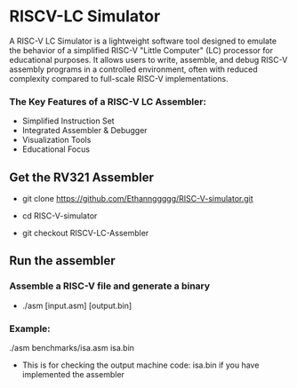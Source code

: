 # RISCV-LC Simulator
A RISC-V LC Simulator is a lightweight software tool designed to emulate the behavior of a simplified RISC-V "Little Computer" (LC) processor for educational purposes. 
It allows users to write, assemble, and debug RISC-V assembly programs in a controlled environment, often with reduced complexity compared to full-scale RISC-V implementations.

### The Key Features of a RISC-V LC Assembler:

- Simplified Instruction Set
- Integrated Assembler & Debugger
- Visualization Tools
- Educational Focus

## Get the RV321 Assembler

- git clone https://github.com/Ethannggggg/RISC-V-simulator.git

- cd RISC-V-simulator

- git checkout RISCV-LC-Assembler

## Run the assembler

### Assemble a RISC-V file and generate a binary
- ./asm [input.asm] [output.bin]

### Example:
./asm benchmarks/isa.asm isa.bin

- This is for checking the output machine code: isa.bin if you have implemented the assembler


